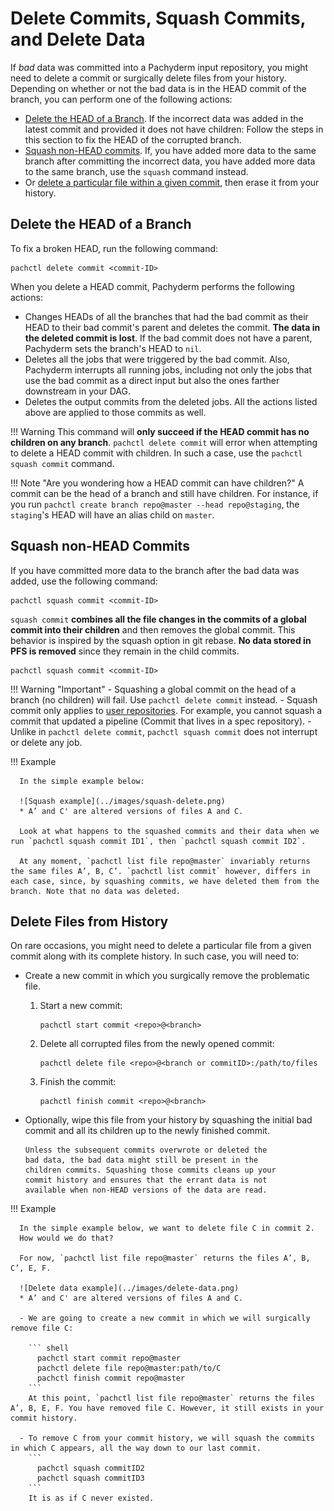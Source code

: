 #  Delete Commits, Squash Commits, and Delete Data

If *bad* data was committed into a Pachyderm input repository, you might need to
delete a commit or surgically delete files from your history. 
Depending on whether or not the bad data is in the HEAD commit of
the branch, you can perform one of the following actions:

- [Delete the HEAD of a Branch](#delete-the-head-of-a-branch).
If the incorrect data was added in the latest commit and provided it does not have children: Follow the steps in this section to fix the HEAD of the corrupted branch.
- [Squash non-HEAD commits](#squash-non-head-commits). If, you have added more data to the same branch after committing the incorrect data, you have added more data to the same branch, use the `squash` command instead.
- Or [delete a particular file within a given commit](#delete-files-from-history), then erase it from your history.
## Delete the HEAD of a Branch

To fix a broken HEAD, run the following command:

```shell
pachctl delete commit <commit-ID>
```

When you delete a HEAD commit, Pachyderm performs the following actions:

- Changes HEADs of all the branches that had the bad commit as their
  HEAD to their bad commit's parent and deletes the commit. 
  **The data in the deleted commit is lost**.
  If the bad commit does not have
  a parent, Pachyderm sets the branch's HEAD to `nil`.
- Deletes all the jobs that were triggered by the bad commit. Also,
  Pachyderm interrupts all running jobs, including not only the
  jobs that use the bad commit as a direct input but also the ones farther
  downstream in your DAG.
- Deletes the output commits from the deleted jobs. All the actions listed above are applied to those commits as well.

!!! Warning
     This command will **only succeed if the HEAD commit has no children on any branch**. `pachctl delete commit` will error when attempting to delete a HEAD commit with children. In such a case, use the `pachctl squash commit` command. 

!!! Note "Are you wondering how a HEAD commit can have children?"
     A commit can be the head of a branch and still have children. For instance, if you run `pachctl create branch repo@master --head repo@staging`, the `staging`'s HEAD will have an alias child on `master`. 

## Squash non-HEAD Commits

If you have committed more data to the branch after the bad data
was added, use the following command:

```shell
pachctl squash commit <commit-ID>
```

`squash commit` **combines all the file changes in the commits of a global commit
into their children** and then removes the global commit.
This behavior is inspired by the squash option in git rebase.
**No data stored in PFS is removed** since they remain in the child commits.

```shell
pachctl squash commit <commit-ID>
```

!!! Warning "Important"
    - Squashing a global commit on the head of a branch (no children) will fail. Use `pachctl delete commit` instead.
    - Squash commit only applies to [user repositories](../../../concepts/data-concepts/repo/). For example, you cannot squash a commit that updated a pipeline (Commit that lives in a spec repository).
    - Unlike in `pachctl delete commit`, `pachctl squash commit` does not interrupt or delete any job.

!!! Example

      In the simple example below:

      ![Squash example](../images/squash-delete.png)
      * A’ and C' are altered versions of files A and C.

      Look at what happens to the squashed commits and their data when we run `pachctl squash commit ID1`, then `pachctl squash commit ID2`.

      At any moment, `pachctl list file repo@master` invariably returns the same files A’, B, C’. `pachctl list commit` however, differs in each case, since, by squashing commits, we have deleted them from the branch. Note that no data was deleted.

## Delete Files from History

On rare occasions, you might need to delete a particular file from a given commit along with its complete history. 
In such case, you will need to:

- Create a new commit in which you surgically remove the problematic file.
    1. Start a new commit:

        ```shell
        pachctl start commit <repo>@<branch>
        ```

    1. Delete all corrupted files from the newly opened commit:

        ```shell
        pachctl delete file <repo>@<branch or commitID>:/path/to/files
        ```

    1. Finish the commit:

        ```shell
        pachctl finish commit <repo>@<branch>
        ```

- Optionally, wipe this file from your history by squashing the initial bad commit and all its children up to
   the newly finished commit.

      Unless the subsequent commits overwrote or deleted the
      bad data, the bad data might still be present in the
      children commits. Squashing those commits cleans up your
      commit history and ensures that the errant data is not
      available when non-HEAD versions of the data are read.


!!! Example

      In the simple example below, we want to delete file C in commit 2. 
      How would we do that?

      For now, `pachctl list file repo@master` returns the files A’, B, C’, E, F.

      ![Delete data example](../images/delete-data.png)
      * A’ and C' are altered versions of files A and C.

      - We are going to create a new commit in which we will surgically remove file C:

        ``` shell
          pachctl start commit repo@master
          pachctl delete file repo@master:path/to/C
          pachctl finish commit repo@master   
        ```
        At this point, `pachctl list file repo@master` returns the files A’, B, E, F. You have removed file C. However, it still exists in your commit history.

      - To remove C from your commit history, we will squash the commits in which C appears, all the way down to our last commit.  
        ```
          pachctl squash commitID2
          pachctl squash commitID3
        ```
        It is as if C never existed.





      

      